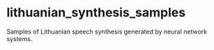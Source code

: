 # lithuanian_synthesis_samples
Samples of Lithuanian speech synthesis generated by neural network systems.
